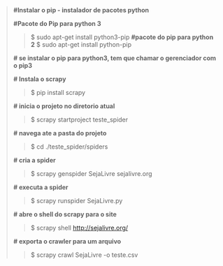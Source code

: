 
>**#Instalar o pip - instalador de pacotes python**
>
>**#Pacote do Pip para python 3**
>>   $ sudo apt-get install python3-pip
>**#pacote do pip para python 2**
>>   $ sudo apt-get install python-pip
>
>**# se instalar o pip para python3, tem que chamar o gerenciador com o pip3**
>
>**# Instala o scrapy**
>>   $ pip install scrapy
>
>**# inicia o projeto no diretorio atual**
>>   $ scrapy startproject teste_spider
>
>**# navega ate a pasta do projeto**
>>   $ cd ./teste_spider/spiders
>
>**# cria a spider**
>>   $ scrapy genspider SejaLivre sejalivre.org
>
>**# executa a spider**
>>   $ scrapy runspider SejaLivre.py
>
>**# abre o shell do scrapy para o site**
>>   $ scrapy shell http://sejalivre.org/
>
>**# exporta o crawler para um arquivo**
>>   $ scrapy crawl SejaLivre -o teste.csv
